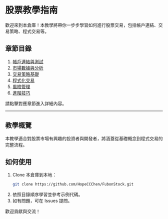 # 股票教學指南

歡迎來到本倉庫！本教學將帶你一步步學習如何進行股票交易，包括帳戶連結、交易策略、程式交易等。

## 章節目錄

1. [帳戶連結與測試](chapters1/01_account_setup.md)
2. [市場數據與分析](chapters/02_market_data.md)
3. [交易策略基礎](chapters/03_trading_strategies.md)
4. [程式化交易](chapters/04_algorithmic_trading.md)
5. [風險管理](chapters/05_risk_management.md)
6. [進階技巧](chapters/06_advanced_techniques.md)

請點擊對應章節進入詳細內容。

---

## 教學概覽

本教學適合對股票市場有興趣的投資者與開發者，將涵蓋從基礎概念到程式交易的完整流程。

## 如何使用

1. Clone 本倉庫到本地：
   ```bash
   git clone https://github.com/HopeCCChen/FubonStock.git
   ```
2. 依照目錄順序學習並參考示例代碼。
3. 如有問題，可在 Issues 提問。

歡迎貢獻與交流！
